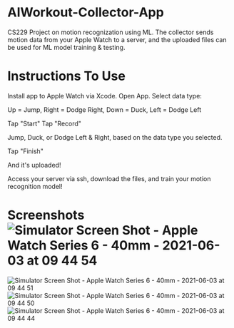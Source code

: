 # AIWorkout-Collector-App
CS229 Project on motion recognization using ML.
The collector sends motion data from your Apple Watch to a server, and the uploaded files can be used for ML model training & testing.

# Instructions To Use

Install app to Apple Watch via Xcode.
Open App.
Select data type: 

Up = Jump, 
Right = Dodge Right,
Down = Duck,
Left = Dodge Left

Tap "Start"
Tap "Record"

Jump, Duck, or Dodge Left & Right, based on the data type you selected.

Tap "Finish"

And it's uploaded!

Access your server via ssh, download the files, and train your motion recognition model!

# Screenshots![Simulator Screen Shot - Apple Watch Series 6 - 40mm - 2021-06-03 at 09 44 54](https://user-images.githubusercontent.com/65321521/120681641-6ff9c600-c450-11eb-95e5-0bf2473760f9.png)
![Simulator Screen Shot - Apple Watch Series 6 - 40mm - 2021-06-03 at 09 44 51](https://user-images.githubusercontent.com/65321521/120681644-712af300-c450-11eb-95f8-d4352df4c6f1.png)
![Simulator Screen Shot - Apple Watch Series 6 - 40mm - 2021-06-03 at 09 44 50](https://user-images.githubusercontent.com/65321521/120681646-712af300-c450-11eb-8dbe-cff7361f3468.png)
![Simulator Screen Shot - Apple Watch Series 6 - 40mm - 2021-06-03 at 09 44 44](https://user-images.githubusercontent.com/65321521/120681648-71c38980-c450-11eb-87e3-04f7ed9a932c.png)

